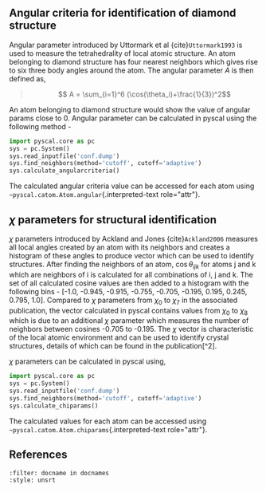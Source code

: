 ## Angular criteria for identification of diamond structure

Angular parameter introduced by Uttormark et al {cite}`Uttormark1993` is used to measure
the tetrahedrality of local atomic structure. An atom belonging to
diamond structure has four nearest neighbors which gives rise to six
three body angles around the atom. The angular parameter $A$ is then
defined as,

> $$ A = \sum_{i=1}^6 (\cos(\theta_i)+\frac{1}{3})^2$$

An atom belonging to diamond structure would show the value of angular
params close to 0. Angular parameter can be calculated in pyscal using
the following method -

``` python
import pyscal.core as pc
sys = pc.System()
sys.read_inputfile('conf.dump')
sys.find_neighbors(method='cutoff', cutoff='adaptive')
sys.calculate_angularcriteria()
```

The calculated angular criteria value can be accessed for each atom
using `~pyscal.catom.Atom.angular`{.interpreted-text role="attr"}.

## $\chi$ parameters for structural identification

$\chi$ parameters introduced by Ackland and Jones {cite}`Ackland2006` measures all local
angles created by an atom with its neighbors and creates a histogram of
these angles to produce vector which can be used to identify structures.
After finding the neighbors of an atom, $\cos \theta_{ijk}$ for atoms j
and k which are neighbors of i is calculated for all combinations of i,
j and k. The set of all calculated cosine values are then added to a
histogram with the following bins - \[-1.0, -0.945, -0.915, -0.755,
-0.705, -0.195, 0.195, 0.245, 0.795, 1.0\]. Compared to $\chi$
parameters from $\chi_0$ to $\chi_7$ in the associated publication, the
vector calculated in pyscal contains values from $\chi_0$ to $\chi_8$
which is due to an additional $\chi$ parameter which measures the number
of neighbors between cosines -0.705 to -0.195. The $\chi$ vector is
characteristic of the local atomic environment and can be used to
identify crystal structures, details of which can be found in the
publication[^2].

$\chi$ parameters can be calculated in pyscal using,

``` python
import pyscal.core as pc
sys = pc.System()
sys.read_inputfile('conf.dump')
sys.find_neighbors(method='cutoff', cutoff='adaptive')
sys.calculate_chiparams()
```

The calculated values for each atom can be accessed using
`~pyscal.catom.Atom.chiparams`{.interpreted-text role="attr"}.

## References

```{bibliography} ../references.bib
:filter: docname in docnames
:style: unsrt
```